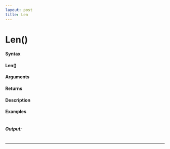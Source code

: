```yaml
---
layout: post
title: Len
---
```


# Len()


#### Syntax

#### Len()

#### Arguments

#### Returns

#### Description

#### Examples

```

```

##### Output:

```

```

---
